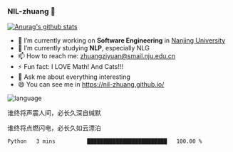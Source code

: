 ### NIL-zhuang 👋

<!--
**NIL-zhuang/NIL-zhuang** is a ✨ _special_ ✨ repository because its `README.md` (this file) appears on your GitHub profile.

Here are some ideas to get you started:

- 🔭 I’m currently working on ...
- 🌱 I’m currently learning ...
- 👯 I’m looking to collaborate on ...
- 🤔 I’m looking for help with ...
- 💬 Ask me about ...
- 📫 How to reach me: ...
- 😄 Pronouns: ...
- ⚡ Fun fact: ...
-->

[![Anurag's github stats](https://github-readme-stats.vercel.app/api?username=NIL-zhuang)](https://github.com/anuraghazra/github-readme-stats)

- 🔭 I’m currently working on **Software Engineering** in [Nanjing University](https://www.nju.edu.cn/)
- 🌱 I’m currently studying **NLP**, especially NLG
- 📫 How to reach me: zhuangziyuan@smail.nju.edu.cn
- ⚡ Fun fact: I LOVE Math! And Cats!!!
- 💬 Ask me about everything interesting
- 😄 You can see me in https://nil-zhuang.github.io/

![language](https://github-readme-stats.vercel.app/api/top-langs/?username=NIL-zhuang&hide=TeX&layout=compact&theme=dark)

谁终将声震人间，必长久深自缄默

谁终将点燃闪电，必长久如云漂泊

<!--START_SECTION:waka-->

```text
Python   3 mins          █████████████████████████   100.00 %
```

<!--END_SECTION:waka-->
